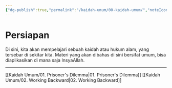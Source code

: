 ```yaml
---
{"dg-publish":true,"permalink":"/kaidah-umum/00-kaidah-umum/","noteIcon":"","created":"2025-10-20T17:02:56.190+07:00","updated":"2025-10-21T09:47:00.000+07:00"}
---
```


# Persiapan
Di sini, kita akan mempelajari sebuah kaidah atau hukum alam, yang tersebar di sekitar kita. Materi yang akan dibahas di sini bersifat umum, bisa diaplikasikan di mana saja InsyaAllah.
___
[[Kaidah Umum/01. Prisoner's Dilemma\|01. Prisoner's Dilemma]]
[[Kaidah Umum/02. Working Backward\|02. Working Backward]]